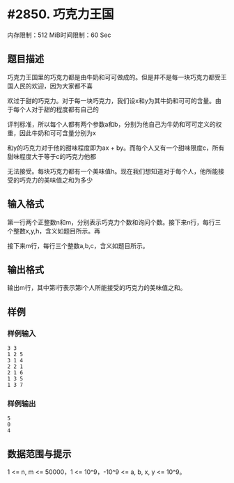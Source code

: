 # #2850. 巧克力王国

内存限制：512 MiB时间限制：60 Sec

## 题目描述

巧克力王国里的巧克力都是由牛奶和可可做成的。但是并不是每一块巧克力都受王国人民的欢迎，因为大家都不喜

欢过于甜的巧克力。对于每一块巧克力，我们设x和y为其牛奶和可可的含量。由于每个人对于甜的程度都有自己的

评判标准，所以每个人都有两个参数a和b，分别为他自己为牛奶和可可定义的权重，因此牛奶和可可含量分别为x

和y的巧克力对于他的甜味程度即为ax + by。而每个人又有一个甜味限度c，所有甜味程度大于等于c的巧克力他都

无法接受。每块巧克力都有一个美味值h。现在我们想知道对于每个人，他所能接受的巧克力的美味值之和为多少

## 输入格式

第一行两个正整数n和m，分别表示巧克力个数和询问个数。接下来n行，每行三个整数x,y,h，含义如题目所示。再

接下来m行，每行三个整数a,b,c，含义如题目所示。

## 输出格式

输出m行，其中第i行表示第i个人所能接受的巧克力的美味值之和。

## 样例

### 样例输入

    
    3 3
    1 2 5
    3 1 4
    2 2 1
    2 1 6
    1 3 5
    1 3 7
    

### 样例输出

    
    5
    0
    4
    

## 数据范围与提示

1 <= n, m <= 50000，1 <= 10^9，-10^9 <= a, b, x, y <= 10^9。

 
